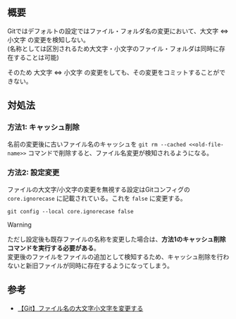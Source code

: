 ## 概要

Gitではデフォルトの設定ではファイル・フォルダ名の変更において、大文字 ⇔ 小文字 の変更を検知しない。  
(名称としては区別されるため大文字・小文字のファイル・フォルダは同時に存在することは可能)

そのため 大文字 ⇔ 小文字 の変更をしても、その変更をコミットすることができない。

## 対処法
### 方法1: キャッシュ削除

名前の変更後に古いファイル名のキャッシュを `git rm --cached <<old-file-name>>` コマンドで削除すると、ファイル名変更が検知されるようになる。

### 方法2: 設定変更

ファイルの大文字/小文字の変更を無視する設定はGitコンフィグの `core.ignorecase` に記載されている。これを `false` に変更する。

```shell
git config --local core.ignorecase false
```

> [!warning]  
> ただし設定後も既存ファイルの名称を変更した場合は、__方法1のキャッシュ削除コマンドを実行する必要がある__。  
> 変更後のファイルをファイルの追加として検知するため、キャッシュ削除を行わないと新旧ファイルが同時に存在するようになってしまう。

## 参考

- [【Git】ファイル名の大文字小文字を変更する](https://zenn.dev/aki_artisan/articles/f7a6ff22215d4c)

